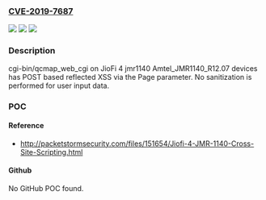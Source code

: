 ### [CVE-2019-7687](https://cve.mitre.org/cgi-bin/cvename.cgi?name=CVE-2019-7687)
![](https://img.shields.io/static/v1?label=Product&message=n%2Fa&color=blue)
![](https://img.shields.io/static/v1?label=Version&message=n%2Fa&color=blue)
![](https://img.shields.io/static/v1?label=Vulnerability&message=n%2Fa&color=brighgreen)

### Description

cgi-bin/qcmap_web_cgi on JioFi 4 jmr1140 Amtel_JMR1140_R12.07 devices has POST based reflected XSS via the Page parameter. No sanitization is performed for user input data.

### POC

#### Reference
- http://packetstormsecurity.com/files/151654/Jiofi-4-JMR-1140-Cross-Site-Scripting.html

#### Github
No GitHub POC found.

